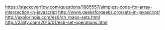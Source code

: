 https://stackoverflow.com/questions/1885557/simplest-code-for-array-intersection-in-javascript
http://www.geeksforgeeks.org/sets-in-javascript/
http://exploringjs.com/es6/ch_maps-sets.html
http://2ality.com/2015/01/es6-set-operations.html